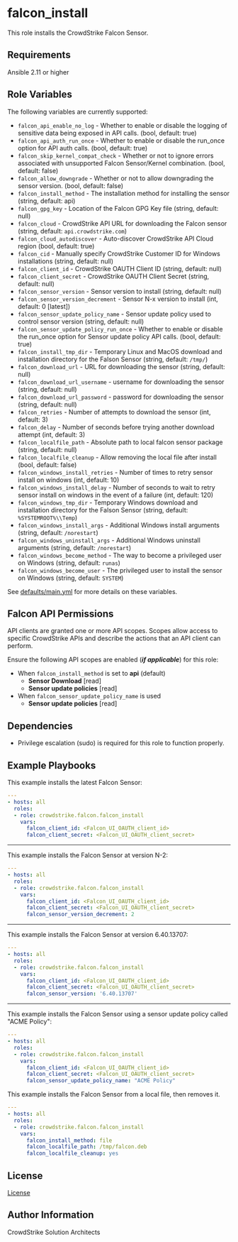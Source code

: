 falcon_install
=========

This role installs the CrowdStrike Falcon Sensor.

Requirements
------------

Ansible 2.11 or higher

Role Variables
--------------

The following variables are currently supported:

 * `falcon_api_enable_no_log` - Whether to enable or disable the logging of sensitive data being exposed in API calls. (bool, default: true)
 * `falcon_api_auth_run_once` - Whether to enable or disable the run_once option for API auth calls. (bool, default: true)
 * `falcon_skip_kernel_compat_check` - Whether or not to ignore errors associated with unsupported Falcon Sensor/Kernel combination. (bool, default: false)
 * `falcon_allow_downgrade` - Whether or not to allow downgrading the sensor version. (bool, default: false)
 * `falcon_install_method` - The installation method for installing the sensor (string, default: api)
 * `falcon_gpg_key` - Location of the Falcon GPG Key file (string, default: null)
 * `falcon_cloud` - CrowdStrike API URL for downloading the Falcon sensor (string, default: `api.crowdstrike.com`)
 * `falcon_cloud_autodiscover` - Auto-discover CrowdStrike API Cloud region (bool, default: true)
 * `falcon_cid` - Manually specify CrowdStrike Customer ID for Windows installations (string, default: null)
 * `falcon_client_id` - CrowdStrike OAUTH Client ID (string, default: null)
 * `falcon_client_secret` - CrowdStrike OAUTH Client Secret (string, default: null)
 * `falcon_sensor_version` - Sensor version to install (string, default: null)
 * `falcon_sensor_version_decrement` - Sensor N-x version to install (int, default: 0 [latest])
 * `falcon_sensor_update_policy_name` - Sensor update policy used to control sensor version (string, default: null)
 * `falcon_sensor_update_policy_run_once` - Whether to enable or disable the run_once option for Sensor update policy API calls. (bool, default: true)
 * `falcon_install_tmp_dir` - Temporary Linux and MacOS download and installation directory for the Falson Sensor (string, default: `/tmp/`)
 * `falcon_download_url` - URL for downloading the sensor (string, default: null)
 * `falcon_download_url_username` - username for downloading the sensor (string, default: null)
 * `falcon_download_url_password` - password for downloading the sensor (string, default: null)
 * `falcon_retries` - Number of attempts to download the sensor (int, default: 3)
 * `falcon_delay` - Number of seconds before trying another download attempt (int, default: 3)
 * `falcon_localfile_path` - Absolute path to local falcon sensor package (string, default: null)
 * `falcon_localfile_cleanup` - Allow removing the local file after install (bool, default: false)
 * `falcon_windows_install_retries` - Number of times to retry sensor install on windows (int, default: 10)
 * `falcon_windows_install_delay` - Number of seconds to wait to retry sensor install on windows in the event of a failure (int, default: 120)
 * `falcon_windows_tmp_dir` - Temporary Windows download and installation directory for the Falson Sensor (string, default: `%SYSTEMROOT%\\Temp`)
 * `falcon_windows_install_args` - Additional Windows install arguments (string, default: `/norestart`)
 * `falcon_windows_uninstall_args` - Additional Windows uninstall arguments (string, default: `/norestart`)
 * `falcon_windows_become_method` - The way to become a privileged user on Windows (string, default: `runas`)
 * `falcon_windows_become_user` - The privileged user to install the sensor on Windows (string, default: `SYSTEM`)

See [defaults/main.yml](defaults/main.yml) for more details on these variables.

Falcon API Permissions
----------------------

API clients are granted one or more API scopes. Scopes allow access to specific CrowdStrike APIs and describe the actions that an API client can perform.

Ensure the following API scopes are enabled (***if applicable***) for this role:
* When `falcon_install_method` is set to **api** (default)
  * **Sensor Download** [read]
  * **Sensor update policies** [read]
* When `falcon_sensor_update_policy_name` is used
  * **Sensor update policies** [read]

Dependencies
------------

- Privilege escalation (sudo) is required for this role to function properly.

Example Playbooks
----------------

This example installs the latest Falcon Sensor:

```yaml
---
- hosts: all
  roles:
  - role: crowdstrike.falcon.falcon_install
    vars:
      falcon_client_id: <Falcon_UI_OAUTH_client_id>
      falcon_client_secret: <Falcon_UI_OAUTH_client_secret>
```
---
This example installs the Falcon Sensor at version N-2:
```yaml
---
- hosts: all
  roles:
  - role: crowdstrike.falcon.falcon_install
    vars:
      falcon_client_id: <Falcon_UI_OAUTH_client_id>
      falcon_client_secret: <Falcon_UI_OAUTH_client_secret>
      falcon_sensor_version_decrement: 2
```
---
This example installs the Falcon Sensor at version 6.40.13707:
```yaml
---
- hosts: all
  roles:
  - role: crowdstrike.falcon.falcon_install
    vars:
      falcon_client_id: <Falcon_UI_OAUTH_client_id>
      falcon_client_secret: <Falcon_UI_OAUTH_client_secret>
      falcon_sensor_version: '6.40.13707'
```
---
This example installs the Falcon Sensor using a sensor update policy called "ACME Policy":
```yaml
---
- hosts: all
  roles:
  - role: crowdstrike.falcon.falcon_install
    vars:
      falcon_client_id: <Falcon_UI_OAUTH_client_id>
      falcon_client_secret: <Falcon_UI_OAUTH_client_secret>
      falcon_sensor_update_policy_name: "ACME Policy"
```
This example installs the Falcon Sensor from a local file, then removes it.
```yaml
---
- hosts: all
  roles:
  - role: crowdstrike.falcon.falcon_install
    vars:
      falcon_install_method: file
      falcon_localfile_path: /tmp/falcon.deb
      falcon_localfile_cleanup: yes
```
License
-------

[License](https://github.com/crowdstrike/ansible_collection_falcon/blob/main/LICENSE)

Author Information
------------------

CrowdStrike Solution Architects
